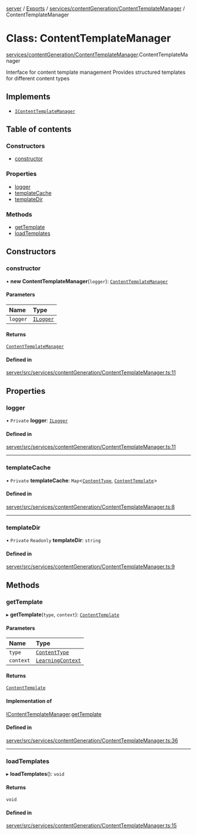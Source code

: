 [server](../README.md) / [Exports](../modules.md) / [services/contentGeneration/ContentTemplateManager](../modules/services_contentGeneration_ContentTemplateManager.md) / ContentTemplateManager

# Class: ContentTemplateManager

[services/contentGeneration/ContentTemplateManager](../modules/services_contentGeneration_ContentTemplateManager.md).ContentTemplateManager

Interface for content template management
Provides structured templates for different content types

## Implements

- [`IContentTemplateManager`](../interfaces/services_contentGeneration_interfaces.IContentTemplateManager.md)

## Table of contents

### Constructors

- [constructor](services_contentGeneration_ContentTemplateManager.ContentTemplateManager.md#constructor)

### Properties

- [logger](services_contentGeneration_ContentTemplateManager.ContentTemplateManager.md#logger)
- [templateCache](services_contentGeneration_ContentTemplateManager.ContentTemplateManager.md#templatecache)
- [templateDir](services_contentGeneration_ContentTemplateManager.ContentTemplateManager.md#templatedir)

### Methods

- [getTemplate](services_contentGeneration_ContentTemplateManager.ContentTemplateManager.md#gettemplate)
- [loadTemplates](services_contentGeneration_ContentTemplateManager.ContentTemplateManager.md#loadtemplates)

## Constructors

### constructor

• **new ContentTemplateManager**(`logger`): [`ContentTemplateManager`](services_contentGeneration_ContentTemplateManager.ContentTemplateManager.md)

#### Parameters

| Name | Type |
| :------ | :------ |
| `logger` | [`ILogger`](../interfaces/types_ILogger.ILogger.md) |

#### Returns

[`ContentTemplateManager`](services_contentGeneration_ContentTemplateManager.ContentTemplateManager.md)

#### Defined in

[server/src/services/contentGeneration/ContentTemplateManager.ts:11](https://github.com/niklas-joh/french-learning-platform/blob/f88c80a984d39a715bd427891d156cc94cff3831/server/src/services/contentGeneration/ContentTemplateManager.ts#L11)

## Properties

### logger

• `Private` **logger**: [`ILogger`](../interfaces/types_ILogger.ILogger.md)

#### Defined in

[server/src/services/contentGeneration/ContentTemplateManager.ts:11](https://github.com/niklas-joh/french-learning-platform/blob/f88c80a984d39a715bd427891d156cc94cff3831/server/src/services/contentGeneration/ContentTemplateManager.ts#L11)

___

### templateCache

• `Private` **templateCache**: `Map`\<[`ContentType`](../modules/types_Content.md#contenttype), [`ContentTemplate`](../interfaces/types_Content.ContentTemplate.md)\>

#### Defined in

[server/src/services/contentGeneration/ContentTemplateManager.ts:8](https://github.com/niklas-joh/french-learning-platform/blob/f88c80a984d39a715bd427891d156cc94cff3831/server/src/services/contentGeneration/ContentTemplateManager.ts#L8)

___

### templateDir

• `Private` `Readonly` **templateDir**: `string`

#### Defined in

[server/src/services/contentGeneration/ContentTemplateManager.ts:9](https://github.com/niklas-joh/french-learning-platform/blob/f88c80a984d39a715bd427891d156cc94cff3831/server/src/services/contentGeneration/ContentTemplateManager.ts#L9)

## Methods

### getTemplate

▸ **getTemplate**(`type`, `context`): [`ContentTemplate`](../interfaces/types_Content.ContentTemplate.md)

#### Parameters

| Name | Type |
| :------ | :------ |
| `type` | [`ContentType`](../modules/types_Content.md#contenttype) |
| `context` | [`LearningContext`](../interfaces/types_Content.LearningContext.md) |

#### Returns

[`ContentTemplate`](../interfaces/types_Content.ContentTemplate.md)

#### Implementation of

[IContentTemplateManager](../interfaces/services_contentGeneration_interfaces.IContentTemplateManager.md).[getTemplate](../interfaces/services_contentGeneration_interfaces.IContentTemplateManager.md#gettemplate)

#### Defined in

[server/src/services/contentGeneration/ContentTemplateManager.ts:36](https://github.com/niklas-joh/french-learning-platform/blob/f88c80a984d39a715bd427891d156cc94cff3831/server/src/services/contentGeneration/ContentTemplateManager.ts#L36)

___

### loadTemplates

▸ **loadTemplates**(): `void`

#### Returns

`void`

#### Defined in

[server/src/services/contentGeneration/ContentTemplateManager.ts:15](https://github.com/niklas-joh/french-learning-platform/blob/f88c80a984d39a715bd427891d156cc94cff3831/server/src/services/contentGeneration/ContentTemplateManager.ts#L15)
